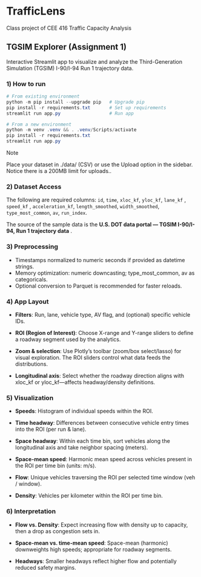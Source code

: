 # TrafficLens
Class project of CEE 416 Traffic Capacity Analysis

## TGSIM Explorer (Assignment 1)
Interactive Streamlit app to visualize and analyze the Third-Generation Simulation (TGSIM) I-90/I-94 Run 1 trajectory data.

### 1) How to run

```powershell
# From existing environment
python -m pip install --upgrade pip   # Upgrade pip
pip install -r requirements.txt       # Set up requirements
streamlit run app.py                  # Run app

# From a new environment
python -m venv .venv && . .venv/Scripts/activate  
pip install -r requirements.txt
streamlit run app.py
```

> [!NOTE]
> Place your dataset in ./data/ (CSV) or use the Upload option in the sidebar. 
> Notice there is a 200MB limit for uploads..

### 2) Dataset Access 
The following are required columns: `id`,  `time`, `xloc_kf`, `yloc_kf`, `lane_kf` , `speed_kf` , `acceleration_kf`, `length_smoothed`, `width_smoothed`, `type_most_common`, `av`,  `run_index`.

The source of the sample data is the **U.S. DOT data portal — TGSIM I-90/I-94, Run 1 trajectory data** .

### 3) Preprocessing

- Timestamps normalized to numeric seconds if provided as datetime strings.
- Memory optimization: numeric downcasting; type_most_common, av as categoricals.
- Optional conversion to Parquet is recommended for faster reloads.

### 4) App Layout

- **Filters**: Run, lane, vehicle type, AV flag, and (optional) specific vehicle IDs.

- **ROI (Region of Interest)**: Choose X-range and Y-range sliders to define a roadway segment used by the analytics.

- **Zoom & selection**: Use Plotly’s toolbar (zoom/box select/lasso) for visual exploration. The ROI sliders control what data feeds the distributions.

- **Longitudinal axis**: Select whether the roadway direction aligns with xloc_kf or yloc_kf—affects headway/density definitions.

### 5) Visualization

- **Speeds**:  Histogram of individual speeds within the ROI.

- **Time headway**: Differences between consecutive vehicle entry times into the ROI (per run & lane).

- **Space headway**: Within each time bin, sort vehicles along the longitudinal axis and take neighbor spacing (meters).

- **Space-mean speed**: Harmonic mean speed across vehicles present in the ROI per time bin (units: m/s).

- **Flow**: Unique vehicles traversing the ROI per selected time window (veh / window).

- **Density**: Vehicles per kilometer within the ROI per time bin.

### 6) Interpretation

- **Flow vs. Density**: Expect increasing flow with density up to capacity, then a drop as congestion sets in.

- **Space-mean vs. time-mean speed**: Space-mean (harmonic) downweights high speeds; appropriate for roadway segments.

- **Headways**: Smaller headways reflect higher flow and potentially reduced safety margins.
